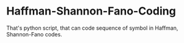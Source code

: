 # Haffman-Shannon-Fano-Coding
That's python script, that can code sequence of symbol in Haffman, Shannon-Fano codes. 
